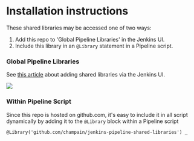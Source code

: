 # Installation instructions

These shared libraries may be accessed one of two ways:
1. Add this repo to 'Global Pipeline Libraries' in the Jenkins UI.
1. Include this library in an `@Library` statement in a Pipeline script.

### Global Pipeline Libraries

See [this article](https://jenkins.io/doc/book/pipeline/shared-libraries/#global-shared-libraries)
about adding shared libraries via the Jenkins UI.

![](https://jenkins.io/doc/book/resources/pipeline/add-global-pipeline-libraries.png)

### Within Pipeline Script

Since this repo is hosted on github.com, it's easy to include it in all
script dynamically by adding it to the `@Library` block within a Pipeline script

```
@Library('github.com/champain/jenkins-pipeline-shared-libraries') _
```
